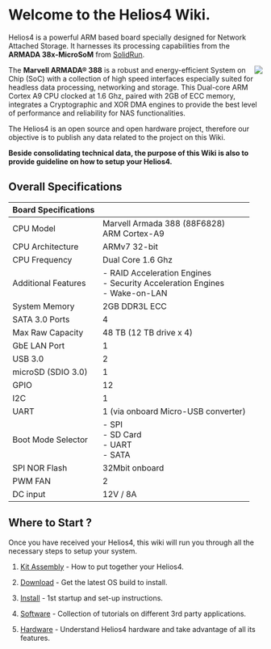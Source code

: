 # Welcome to the Helios4 Wiki.

Helios4 is a powerful ARM based board specially designed for Network Attached Storage. It harnesses its processing capabilities from the **ARMADA 38x-MicroSoM** from [SolidRun](https://wiki.solid-run.com/doku.php?id=products:a38x:microsom).

<img style="float: right;" src="/img/intro/helios4.jpg">

The **Marvell ARMADA® 388** is a robust and energy-efficient System on Chip (SoC) with a collection of high speed interfaces especially suited for headless data processing, networking and storage. This Dual-core ARM Cortex A9 CPU clocked at 1.6 Ghz, paired with 2GB of ECC memory, integrates a Cryptographic and XOR DMA engines to provide the best level of performance and reliability for NAS functionalities.

The Helios4 is an open source and open hardware project, therefore our objective is to publish any data related to the project on this Wiki.

**Beside consolidating technical data, the purpose of this Wiki is also to provide guideline on how to setup your Helios4.**

## Overall Specifications

|**Board Specifications**||
|------------|-----------|
|CPU Model|Marvell Armada 388 (88F6828)<br>ARM Cortex-A9|
|CPU Architecture|ARMv7 32-bit|
|CPU Frequency|Dual Core 1.6 Ghz|
|Additional Features|- RAID Acceleration Engines<br>- Security Acceleration Engines<br>- Wake-on-LAN|
|System Memory|2GB DDR3L ECC|
|SATA 3.0 Ports|4|
|Max Raw Capacity|48 TB (12 TB drive x 4)|
|GbE LAN Port|1|
|USB 3.0|2|
|microSD (SDIO 3.0)|1|
|GPIO|12|
|I2C|1|
|UART|1 (via onboard Micro-USB converter)|
|Boot Mode Selector|- SPI<br>- SD Card<br>- UART<br>- SATA|
|SPI NOR Flash|32Mbit onboard|
|PWM FAN|2|
|DC input|12V / 8A|

## Where to Start ?

Once you have received your Helios4, this wiki will run you through all the necessary steps to setup your system.

1. [Kit Assembly](/kit) - How to put together your Helios4.

2. [Download](/download) - Get the latest OS build to install.

3. [Install](/install) - 1st startup and set-up instructions.

4. [Software](/omv) - Collection of tutorials on different 3rd party applications.

5. [Hardware](/hardware) - Understand Helios4 hardware and take advantage of all its features.
